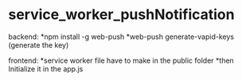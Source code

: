 # service_worker_pushNotification

backend:
*npm install -g web-push
*web-push generate-vapid-keys (generate the key)

frontend:
*service worker file have to make in the public folder
*then Initialize it in the app.js


